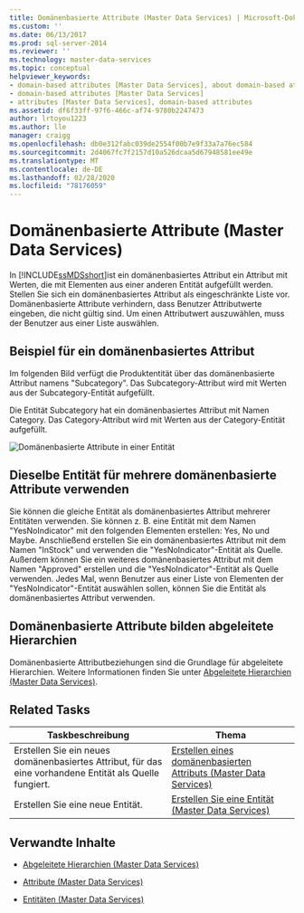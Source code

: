 ```yaml
---
title: Domänenbasierte Attribute (Master Data Services) | Microsoft-Dokumentation
ms.custom: ''
ms.date: 06/13/2017
ms.prod: sql-server-2014
ms.reviewer: ''
ms.technology: master-data-services
ms.topic: conceptual
helpviewer_keywords:
- domain-based attributes [Master Data Services], about domain-based attributes
- domain-based attributes [Master Data Services]
- attributes [Master Data Services], domain-based attributes
ms.assetid: df6f33ff-97f6-466c-af74-9780b2247473
author: lrtoyou1223
ms.author: lle
manager: craigg
ms.openlocfilehash: db0e312fabc039de2554f00b7e9f33a7a76ec584
ms.sourcegitcommit: 2d4067fc7f2157d10a526dcaa5d67948581ee49e
ms.translationtype: MT
ms.contentlocale: de-DE
ms.lasthandoff: 02/28/2020
ms.locfileid: "78176059"
---
```

# <a name="domain-based-attributes-master-data-services"></a>Domänenbasierte Attribute (Master Data Services)
  In [!INCLUDE[ssMDSshort](../includes/ssmdsshort-md.md)]ist ein domänenbasiertes Attribut ein Attribut mit Werten, die mit Elementen aus einer anderen Entität aufgefüllt werden. Stellen Sie sich ein domänenbasiertes Attribut als eingeschränkte Liste vor. Domänenbasierte Attribute verhindern, dass Benutzer Attributwerte eingeben, die nicht gültig sind. Um einen Attributwert auszuwählen, muss der Benutzer aus einer Liste auswählen.

## <a name="domain-based-attribute-example"></a>Beispiel für ein domänenbasiertes Attribut
 Im folgenden Bild verfügt die Produktentität über das domänenbasierte Attribut namens "Subcategory". Das Subcategory-Attribut wird mit Werten aus der Subcategory-Entität aufgefüllt.

 Die Entität Subcategory hat ein domänenbasiertes Attribut mit Namen Category. Das Category-Attribut wird mit Werten aus der Category-Entität aufgefüllt.

 ![Domänenbasierte Attribute in einer Entität](../../2014/master-data-services/media/mds-conc-domain-based-attribute-conceptual.gif "Domänenbasierte Attribute in einer Entität")

## <a name="use-same-entity-for-multiple-domain-based-attributes"></a>Dieselbe Entität für mehrere domänenbasierte Attribute verwenden
 Sie können die gleiche Entität als domänenbasiertes Attribut mehrerer Entitäten verwenden. Sie können z. B. eine Entität mit dem Namen "YesNoIndicator" mit den folgenden Elementen erstellen: Yes, No und Maybe. Anschließend erstellen Sie ein domänenbasiertes Attribut mit dem Namen "InStock" und verwenden die "YesNoIndicator"-Entität als Quelle. Außerdem können Sie ein weiteres domänenbasiertes Attribut mit dem Namen "Approved" erstellen und die "YesNoIndicator"-Entität als Quelle verwenden. Jedes Mal, wenn Benutzer aus einer Liste von Elementen der "YesNoIndicator"-Entität auswählen sollen, können Sie die Entität als domänenbasiertes Attribut verwenden.

## <a name="domain-based-attributes-form-derived-hierarchies"></a>Domänenbasierte Attribute bilden abgeleitete Hierarchien
 Domänenbasierte Attributbeziehungen sind die Grundlage für abgeleitete Hierarchien. Weitere Informationen finden Sie unter [Abgeleitete Hierarchien &#40;Master Data Services&#41;](derived-hierarchies-master-data-services.md).

## <a name="related-tasks"></a>Related Tasks

|Taskbeschreibung|Thema|
|----------------------|-----------|
|Erstellen Sie ein neues domänenbasiertes Attribut, für das eine vorhandene Entität als Quelle fungiert.|[Erstellen eines domänenbasierten Attributs &#40;Master Data Services&#41;](../../2014/master-data-services/create-a-domain-based-attribute-master-data-services.md)|
|Erstellen Sie eine neue Entität.|[Erstellen Sie eine Entität &#40;Master Data Services&#41;](../../2014/master-data-services/create-an-entity-master-data-services.md)|

## <a name="related-content"></a>Verwandte Inhalte

-   [Abgeleitete Hierarchien &#40;Master Data Services&#41;](derived-hierarchies-master-data-services.md)

-   [Attribute &#40;Master Data Services&#41;](../../2014/master-data-services/attributes-master-data-services.md)

-   [Entitäten &#40;Master Data Services&#41;](../../2014/master-data-services/entities-master-data-services.md)


